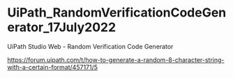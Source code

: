 # UiPath_RandomVerificationCodeGenerator_17July2022

UiPath Studio Web - Random Verification Code Generator

https://forum.uipath.com/t/how-to-generate-a-random-8-character-string-with-a-certain-format/457171/5
